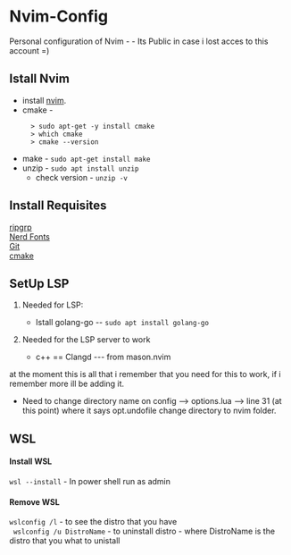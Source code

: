 # Nvim-Config
Personal configuration of Nvim - - Its Public in case i lost acces to this account  =)

## Istall Nvim
+ install [nvim](https://github.com/neovim/neovim/blob/master/INSTALL.md#install-from-source).
+ cmake -
  ```  
    > sudo apt-get -y install cmake
    > which cmake
    > cmake --version
  ```
+ make  - `sudo apt-get install make`
+ unzip - `sudo apt install unzip`
  - check version - `unzip -v`

## Install Requisites
[ripgrp](https://github.com/BurntSushi/ripgrep?tab=readme-ov-file#installation)<br>
[Nerd Fonts](https://www.nerdfonts.com/font-downloads)<br>
[Git](https://git-scm.com/download/win)<br>
[cmake]()

## SetUp LSP
1. Needed for LSP: <br>
   - Istall golang-go -- `sudo apt install golang-go` <br>

2. Needed for the LSP server to work
   - c++  == Clangd  --- from mason.nvim

at the moment this is all that i remember that you need for this to work, if i remember more ill be adding it.


* Need to change directory name on config --> options.lua --> line 31 (at this point)  where it says opt.undofile change directory to nvim folder.

## WSL
#### Install WSL
`wsl --install` - In power shell run as admin <br>


#### Remove WSL
`wslconfig /l` - to see the distro that you have <br>`
wslconfig /u DistroName`  - to uninstall distro - where DistroName is the distro that you what to unistall <br>
